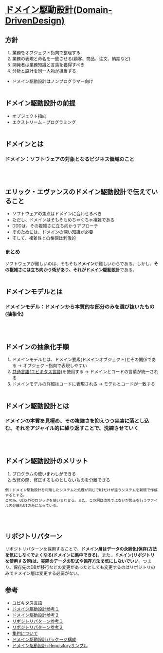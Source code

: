 # [ドメイン駆動設計(Domain-DrivenDesign)](#参考)

## 方針
1. 業務をオブジェクト指向で整理する
1. 業務の表現と命名を一致させる(顧客、商品、注文、納期など)
1. 開発者は業務知識と言葉を獲得すべき
1. 分析と設計を同一人物が担当する
- ドメイン駆動設計はノンプログラマー向け
<br></br>

## ドメイン駆動設計の前提
- オブジェクト指向
- エクストリーム・プログラミング
<br></br>

## ドメインとは
### ドメイン：ソフトウェアの対象となるビジネス領域のこと
<br></br>

## エリック・エヴァンスのドメイン駆動設計で伝えていること
- ソフトウェアの焦点はドメインに合わせるべき
- ただし、ドメインはそもそもめちゃくちゃ複雑である
- DDDは、その複雑さに立ち向かうアプローチ
- そのためには、ドメインの深い知識が必要
- そして、複雑性との格闘は刺激的
### まとめ
ソフトウェアが難しいのは、そもそも**ドメイン**が難しいからである。しかし、**その複雑さには立ち向かう術があり、それがドメイン駆動設計**である。
<br></br>

## ドメインモデルとは
### ドメインモデル：ドメインから本質的な部分のみを選び抜いたもの(抽象化)
<br></br>

## ドメインの抽象化手順
1. ドメインモデルとは、ドメイン要素(ドメインオブジェクト)とその関係である → オブジェクト指向で表現しやすい
1. [共通言語(ユビキタス言語)](#参考)を使用する → ドメインとコードの言葉が統一される
1. ドメインモデルの詳細はコードに表現される → モデルとコードが一致する
<br></br>

## ドメイン駆動設計とは
### **ドメインの本質を見極め、その複雑さを抑えつつ実装に落とし込む、それをアジャイル的に繰り返すことで、洗練させていく**
<br></br>

## ドメイン駆動設計のメリット
1. プログラムの使いまわしができる
1. 改修の際、修正するものとしないものを分離できる
```
例：ドメイン駆動設計を利用したシステムと処理が同じでUIだけが違うシステムを新規で作成するとする。
この時、UI以外のロジックを使いまわせる。また、この例は改修ではないが修正を行うファイルの分離もUIのみになっている。
```
<br></br>

## リポジトリパターン
リポジトリパターンを採用することで、**ドメイン層はデータの永続化(保存)方法を気にしなくでよくなる(ドメインに集中できる)**。また、**ドメイン(リポジトリを使用する側)は、実際のデータの形式や保存方法を気にしないでいい**。つまり、保存先のDBが移行などの変更があったとしても変更するのはリポジトリのみでドメイン層は変更する必要がない。

## 参考
- [ユビキタス言語](https://zenn.dev/leaner_dev/articles/20210922-ubiquitous-language)
- [ドメイン駆動設計参考１](https://www.seplus.jp/dokushuzemi/blog/2022/06/get_started_ddd_patterns.html)
- [ドメイン駆動設計参考２](https://note.com/shift_tech/n/n1e91c68b1473)
- [リポジトリパターン参考１](https://zenn.dev/kohii/articles/e4f325ed011db8)
- [リポジトリパターン参考２](https://qiita.com/mikesorae/items/ff8192fb9cf106262dbf)
- [集約について](https://zenn.dev/takashi_onawa/articles/4648332c035d97)
- [ドメイン駆動設計パッケージ構成](https://zenn.dev/morio_pg/articles/16777261720294644011)
- [ドメイン駆動設計+Repositoryサンプル](https://poppingcarp.com/ddd-repository-sample-program/)
